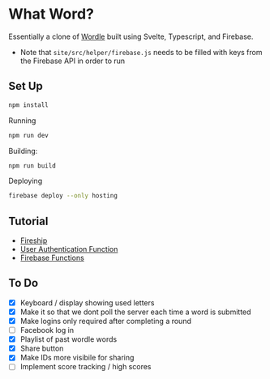 # What Word?

Essentially a clone of [Wordle](https://www.powerlanguage.co.uk/wordle/) built using Svelte, Typescript, and Firebase.

-   Note that `site/src/helper/firebase.js` needs to be filled with keys from the Firebase API in order to run

## Set Up

```bash
npm install
```

Running

```bash
npm run dev
```

Building:

```bash
npm run build
```

Deploying

```bash
firebase deploy --only hosting
```

## Tutorial

-   [Fireship](https://fireship.io/lessons/svelte-v3-overview-firebase/)
-   [User Authentication Function](https://bigcodenerd.org/create-user-profile-firestore-authentication/)
-   [Firebase Functions](https://firebase.google.com/docs/functions/callable)

## To Do

-   [x] Keyboard / display showing used letters
-   [x] Make it so that we dont poll the server each time a word is submitted
-   [x] Make logins only required after completing a round
-   [ ] Facebook log in
-   [x] Playlist of past wordle words
-   [x] Share button
-   [x] Make IDs more visibile for sharing
-   [ ] Implement score tracking / high scores

